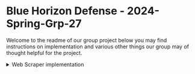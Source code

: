 # Blue Horizon Defense - 2024-Spring-Grp-27
Welcome to the readme of our group project below you may find instructions on implementation and various other things our group may of thought helpful for the project.
<details>
<summary>Web Scraper implementation</summary>
<br>
Running the provided Node.js and HTML code in Visual Studio Code (VS Code) involves a few simple steps. Here's a guide on how to do it:

## Setting Up Your Project
Install Node.js: Make sure Node.js is installed on your system. If it's not installed, you can download and install it from nodejs.org.

### Create a Project Directory:
 Create a new directory for your project. This directory will contain both your backend (Node.js) and frontend (HTML) code.

### Open VS Code: 
Open Visual Studio Code and open the project directory you just created.

### Backend Setup
Create Backend Files: Inside your project directory, create a new file for your Node.js server, e.g., server.js.

### Install Dependencies:

Open the VS Code terminal (Terminal > New Terminal).
In the terminal, run npm init -y to create a package.json file.
Install required packages by running npm install express cors axios cheerio.

### Running the Backend
Start the Server:
In the VS Code terminal, run node server.js.
This will start the server on localhost and the specified port (e.g., 3000).

### Running the Frontend
Open HTML File in a Browser:
Right-click on index.html in VS Code.
Select Open with Live Server if you have the Live Server extension installed, or simply open the file in your web browser.
Testing the Application
Use the Application:
In the browser where index.html is open, type a search query into the search bar and click the search button.
The server should process the request, and your frontend should display the resulting images.
Additional Tips
Live Server Extension: For a better experience with the frontend, you can install the "Live Server" extension in VS Code. It allows you to open your HTML file with a live-reloading server.
</details>